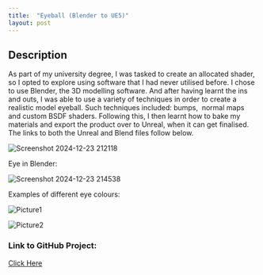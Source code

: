 ```yaml
---
title:  "Eyeball (Blender to UE5)"
layout: post
---
```


## Description
As part of my university degree, I was tasked to create an allocated shader, so I opted to explore using software that I had never utilised before.
I chose to use Blender, the 3D modelling software. And after having learnt the ins and outs, I was able to use a variety of techniques in order to create a realistic model eyeball. 
Such techniques included: bumps,  normal maps and custom BSDF shaders. 
Following this, I then learnt how to bake my materials and export the product over to Unreal, when it can get finalised. 
The links to both the Unreal and Blend files follow below.

![Screenshot 2024-12-23 212118](https://github.com/user-attachments/assets/93385fd8-c311-4e5f-b51d-264221e97e63)


Eye in Blender:

![Screenshot 2024-12-23 214538](https://github.com/user-attachments/assets/e4466015-3a57-4f6c-b636-271ee9c90876)


Examples of different eye colours:

![Picture1](https://github.com/user-attachments/assets/ac6dd9bd-c1dd-42b3-afc6-1ebaa7e5f710)

![Picture2](https://github.com/user-attachments/assets/217e9df0-7885-4f20-a82d-256e52025a78)

### Link to GitHub Project:
[Click Here](https://github.com/OnlyRyNMC/EyeballExample)
